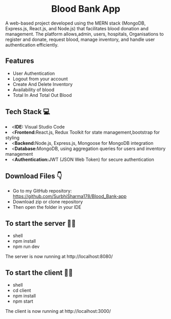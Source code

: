 # <div align="center"> Blood Bank App </div>
A web-based project developed using the MERN stack (MongoDB, Express.js, React.js, and Node.js) that facilitates blood donation and management. The platform allows,admin, users, hospitals, Organisations to register and donate, request blood, manage inventory, and handle user authentication efficiently.

## Features 
<ul>
  <li>User Authentication</li>
  <li>Logout from your account</li>
  <li>Create And Delete Inventory</li>
  <li>Availability of blood</li>
  <li>Total In And Total Out Blood</li>

</ul>

## Tech Stack 💻
<li><<strong>IDE:</strong> Visual Studio Code</li>
<li><<strong>Frontend:</strong>React.js, Redux Toolkit for state management,bootstrap for styling</li>
<li><<strong>Backend:</strong>Node.js, Express.js, Mongoose for MongoDB integration</li>
<li><<strong>Database:</strong>MongoDB, using aggregation queries for users and inventory management</li>
<li><<strong>Authentication:</strong>JWT (JSON Web Token) for secure authentication</li>


## Download Files 👇
* Go to my GitHub repository: https://github.com/SurbhiSharma178/Blood_Bank-app
* Download zip or clone repository
* Then open the folder in your IDE

## To start the server 👨‍💻
* shell
* npm install
* npm run dev

The server is now running at http://localhost:8080/

## To start the client 👩‍💻
 * shell
* cd client
* npm install
* npm start

The client is now running at http://localhost:3000/

